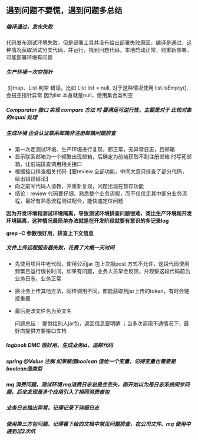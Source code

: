 ## 遇到问题不要慌，遇到问题多总结

##### 编译通过，发布失败
​       代码发布测试环境失败，但是部署工具并没有给出部署失败原因，编译是通过，这种情况获取测试分支代码，并运行，找到问题代码，本地启动正常，则重新部署，可能部署环境有问题

##### 生产环境一次空指针
​       对map、List 判空 错误，比如 List<String> list = null, 对于这种情况使用 list.isEmpty(),会报空指针异常 因为list 本身就是null，使用集合类判空

##### Comparator 接口 实现 compare 方法 时 要满足可逆行性，主要是对于 比较对象的equal 处理

##### 生成环境 企业认证联系邮箱非注册邮箱问题排查

- 第一次走测试环境、生产环境进行复现，都正常，无异常日志，且邮箱
- 显示联系邮箱为一个频繁出现邮箱，后确定为前端获取不到注册邮箱 时写死邮箱，让前端排查调用相关接口
- 根据接口排查相关代码【要review 全部功能，中间大意只排查了部分代码，给出错误结论】
- 向之前写代码人请教，并重新复现，问题出现在暂存功能
- 结论：review 代码要仔细，熟悉整个业务流程，而不仅仅走其中部分业务流程，最好有熟悉流程测试配合，能快速定位问题

**因为开发环境和测试环境隔离，导致测试环境排查问题很难，类比生产环境和开发环境隔离，这种情况最简单办法就是在开发阶段就要有意识的多记录log**

**grep -C 参数很好用，排查上下文信息**

##### 文件上传远程服务器失败，花费了大概一天时间

- 先使用项目中老代码，使用公司jar 包上次报post 方式不允许，这段代码使用频繁且运行很长时间，如果有问题，业务人员早会反馈，并观察这段代码前后业务日志，业务正常

- 换业务上传其他方法，同样调用不同，都能获取到jar上传的token，有时会链接重置

- 最后更改文件名为英文名

  问题总结： 提供给别人jar包，返回信息要明确 ；当多次调用不通情况下，最好向提供方要接口文档

##### logbook DMC 很好用，生成业务id，追踪代码

##### spring @Value 注解 如果赋值boolean 值给一个变量，记得变量也需要是boolean值类型

##### mq 消费问题，测试环境 mq消费日志总是会丢失，刚开始以为是日志系统同步问题，后来发现是多个应用引入了相同消费者包

##### 业务日志抛出异常，记得记录下详细日志

##### 使用第三方包问题，记得看下给的文档中常见问题排查，在公司文件、mq 使用中遇到过2次坑



